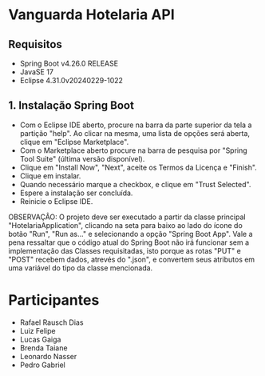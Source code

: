 # Vanguarda Hotelaria API

## Requisitos
  - Spring Boot v4.26.0 RELEASE
  - JavaSE 17
  - Eclipse 4.31.0v20240229-1022

## 1. Instalação Spring Boot
  - Com o Eclipse IDE aberto, procure na barra da parte superior da tela a partição "help". Ao clicar na mesma, uma lista de opções será aberta, clique em "Eclipse Marketplace".
  - Com o Marketplace aberto procure na barra de pesquisa por "Spring Tool Suite" (última versão disponível). 
  - Clique em "Install Now", "Next", aceite os Termos da Licença e "Finish".
  - Clique em instalar.
  - Quando necessário marque a checkbox, e clique em "Trust Selected".
  - Espere a instalação ser concluída.
  - Reinicie o Eclipse IDE.

  OBSERVAÇÂO: O projeto deve ser executado a partir da classe principal "HotelariaApplication", clicando na seta para baixo ao lado do ícone do botão "Run", "Run as..." e selecionando a opção "Spring Boot App". Vale a pena ressaltar que o código atual do Spring Boot não irá funcionar sem a implementação das Classes requisitadas, isto porque as rotas "PUT" e "POST" recebem dados, atrevés do ".json", e convertem seus atributos em uma variável do tipo da classe mencionada.

# Participantes
  - Rafael Rausch Dias
  - Luiz Felipe
  - Lucas Gaiga
  - Brenda Taiane
  - Leonardo Nasser
  - Pedro Gabriel
